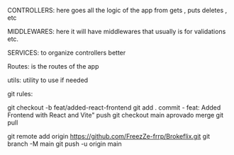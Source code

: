 CONTROLLERS:
here goes all the logic of the app from gets , puts deletes , etc

MIDDLEWARES:
here it will have middlewares that usually is for validations etc.

SERVICES:
to organize controllers better

Routes:
is the routes of the app

utils:
utility to use if needed

git rules:

git checkout -b feat/added-react-frontend
git add .
commit - feat: Added Frontend with React and Vite"
push
git checkout main
aprovado merge
git pull

git remote add origin https://github.com/FreezZe-frrp/Brokeflix.git
git branch -M main
git push -u origin main
